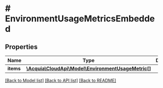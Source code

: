 # # EnvironmentUsageMetricsEmbedded

## Properties

Name | Type | Description | Notes
------------ | ------------- | ------------- | -------------
**items** | [**\Acquia\CloudApi\Model\EnvironmentUsageMetric[]**](EnvironmentUsageMetric.md) |  | [optional]

[[Back to Model list]](../../README.md#models) [[Back to API list]](../../README.md#endpoints) [[Back to README]](../../README.md)
